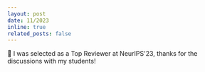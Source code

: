 ```yaml
---
layout: post
date: 11/2023
inline: true
related_posts: false
---
```


:tada: I was selected as a Top Reviewer at NeurIPS'23, thanks for the discussions with my students!
